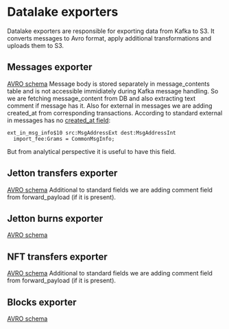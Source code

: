 # Datalake exporters

Datalake exporters are responsible for exporting data from Kafka to S3. It converts messages to Avro format, 
apply additional transformations and uploads them to S3.

## Messages exporter

[AVRO schema](./schemas/messages.avsc)
Message body is stored separately in message_contents table and is not accessible immidiately during 
Kafka message handling. So we are fetching message_content from DB and also extracting 
text comment if message has it.
Also for external in messages we are adding created_at from corresponding transactions.
According to standard external in messages has no [created_at field](https://github.com/ton-blockchain/ton/blob/921aa29eb54db42de21e0f89610c347670988ed1/crypto/block/block.tlb#L129):
```
ext_in_msg_info$10 src:MsgAddressExt dest:MsgAddressInt 
  import_fee:Grams = CommonMsgInfo;
```
But from analytical perspective it is useful to have this field.

## Jetton transfers exporter

[AVRO schema](./schemas/jetton_transfers.avsc)
Additional to standard fields we are adding comment field from forward_payload (if it is present).

## Jetton burns exporter

[AVRO schema](./schemas/jetton_burns.avsc)

## NFT transfers exporter

[AVRO schema](./schemas/nft_transfers.avsc)
Additional to standard fields we are adding comment field from forward_payload (if it is present).

## Blocks exporter

[AVRO schema](./schemas/blocks.avsc)
